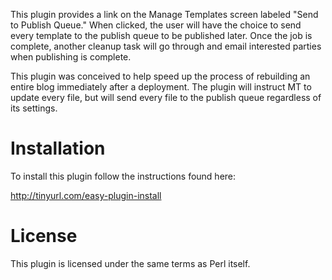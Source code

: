 This plugin provides a link on the Manage Templates screen labeled 
"Send to Publish Queue." When clicked, the user will have the choice
to send every template to the publish queue to be published later.
Once the job is complete, another cleanup task will go through and
email interested parties when publishing is complete.

This plugin was conceived to help speed up the process of rebuilding
an entire blog immediately after a deployment. The plugin will instruct
MT to update every file, but will send every file to the publish 
queue regardless of its settings.

# Installation

To install this plugin follow the instructions found here:

http://tinyurl.com/easy-plugin-install

# License

This plugin is licensed under the same terms as Perl itself.